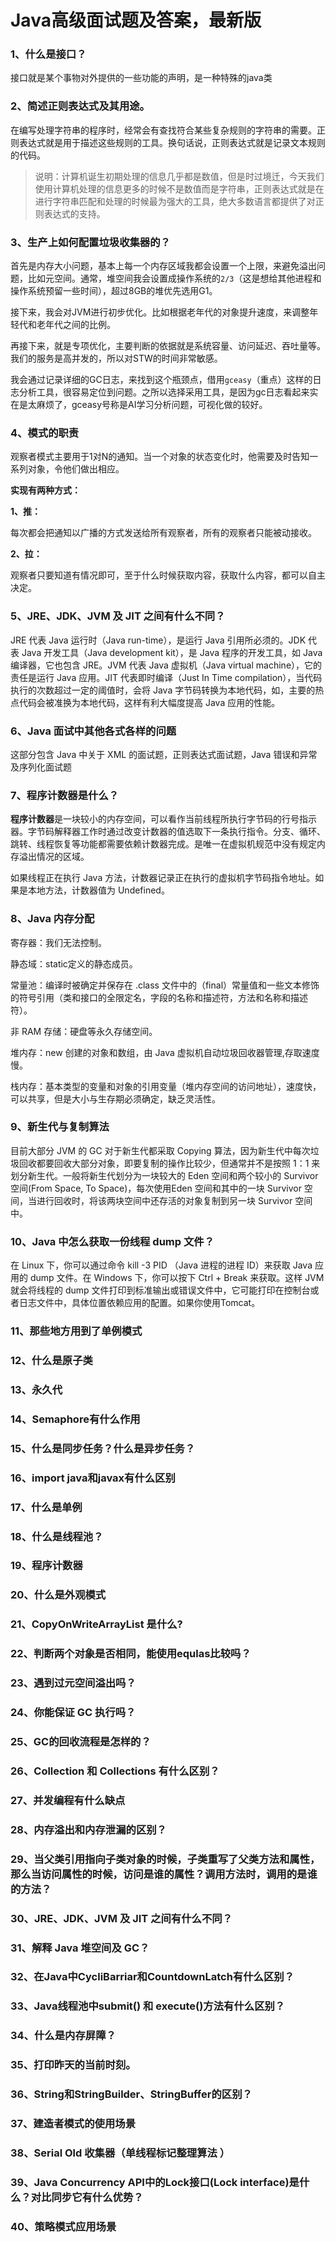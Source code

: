 # Java高级面试题及答案，最新版

### 1、什么是接口？

接口就是某个事物对外提供的一些功能的声明，是一种特殊的java类


### 2、简述正则表达式及其用途。



在编写处理字符串的程序时，经常会有查找符合某些复杂规则的字符串的需要。正则表达式就是用于描述这些规则的工具。换句话说，正则表达式就是记录文本规则的代码。

> 说明：计算机诞生初期处理的信息几乎都是数值，但是时过境迁，今天我们使用计算机处理的信息更多的时候不是数值而是字符串，正则表达式就是在进行字符串匹配和处理的时候最为强大的工具，绝大多数语言都提供了对正则表达式的支持。



### 3、生产上如何配置垃圾收集器的？

首先是内存大小问题，基本上每一个内存区域我都会设置一个上限，来避免溢出问题，比如元空间。通常，堆空间我会设置成操作系统的`2/3`（这是想给其他进程和操作系统预留一些时间），超过8GB的堆优先选用G1。

接下来，我会对JVM进行初步优化。比如根据老年代的对象提升速度，来调整年轻代和老年代之间的比例。

再接下来，就是专项优化，主要判断的依据就是系统容量、访问延迟、吞吐量等。我们的服务是高并发的，所以对STW的时间非常敏感。

我会通过记录详细的GC日志，来找到这个瓶颈点，借用`gceasy`（重点）这样的日志分析工具，很容易定位到问题。之所以选择采用工具，是因为gc日志看起来实在是太麻烦了，gceasy号称是AI学习分析问题，可视化做的较好。


### 4、模式的职责

观察者模式主要用于1对N的通知。当一个对象的状态变化时，他需要及时告知一系列对象，令他们做出相应。

**实现有两种方式：**

**1、推：**

每次都会把通知以广播的方式发送给所有观察者，所有的观察者只能被动接收。

**2、拉：**

观察者只要知道有情况即可，至于什么时候获取内容，获取什么内容，都可以自主决定。


### 5、JRE、JDK、JVM 及 JIT 之间有什么不同？

JRE 代表 Java 运行时（Java run-time），是运行 Java 引用所必须的。JDK 代表 Java 开发工具（Java development kit），是 Java 程序的开发工具，如 Java编译器，它也包含 JRE。JVM 代表 Java 虚拟机（Java virtual machine），它的责任是运行 Java 应用。JIT 代表即时编译（Just In Time compilation），当代码执行的次数超过一定的阈值时，会将 Java 字节码转换为本地代码，如，主要的热点代码会被准换为本地代码，这样有利大幅度提高 Java 应用的性能。


### 6、Java 面试中其他各式各样的问题

这部分包含 Java 中关于 XML 的面试题，正则表达式面试题，Java 错误和异常及序列化面试题


### 7、程序计数器是什么？

**程序计数器**是一块较小的内存空间，可以看作当前线程所执行字节码的行号指示器。字节码解释器工作时通过改变计数器的值选取下一条执行指令。分支、循环、跳转、线程恢复等功能都需要依赖计数器完成。是唯一在虚拟机规范中没有规定内存溢出情况的区域。

如果线程正在执行 Java 方法，计数器记录正在执行的虚拟机字节码指令地址。如果是本地方法，计数器值为 Undefined。


### 8、Java 内存分配

寄存器：我们无法控制。

静态域：static定义的静态成员。

常量池：编译时被确定并保存在 .class 文件中的（final）常量值和一些文本修饰的符号引用（类和接口的全限定名，字段的名称和描述符，方法和名称和描述符）。

非 RAM 存储：硬盘等永久存储空间。

堆内存：new 创建的对象和数组，由 Java 虚拟机自动垃圾回收器管理,存取速度慢。

栈内存：基本类型的变量和对象的引用变量（堆内存空间的访问地址），速度快，可以共享，但是大小与生存期必须确定，缺乏灵活性。


### 9、新生代与复制算法

目前大部分 JVM 的 GC 对于新生代都采取 Copying 算法，因为新生代中每次垃圾回收都要回收大部分对象，即要复制的操作比较少，但通常并不是按照 1：1 来划分新生代。一般将新生代划分为一块较大的 Eden 空间和两个较小的 Survivor 空间(From Space, To Space)，每次使用Eden 空间和其中的一块 Survivor 空间，当进行回收时，将该两块空间中还存活的对象复制到另一块 Survivor 空间中。


### 10、Java 中怎么获取一份线程 dump 文件？

在 Linux 下，你可以通过命令 kill -3 PID （Java 进程的进程 ID）来获取 Java 应用的 dump 文件。在 Windows 下，你可以按下 Ctrl + Break 来获取。这样 JVM 就会将线程的 dump 文件打印到标准输出或错误文件中，它可能打印在控制台或者日志文件中，具体位置依赖应用的配置。如果你使用Tomcat。


### 11、那些地方用到了单例模式
### 12、什么是原子类
### 13、永久代
### 14、Semaphore有什么作用
### 15、什么是同步任务？什么是异步任务？
### 16、import java和javax有什么区别
### 17、什么是单例
### 18、什么是线程池？
### 19、程序计数器
### 20、什么是外观模式
### 21、CopyOnWriteArrayList 是什么?
### 22、判断两个对象是否相同，能使用equlas比较吗？
### 23、遇到过元空间溢出吗？
### 24、你能保证 GC 执行吗？
### 25、GC的回收流程是怎样的？
### 26、Collection 和 Collections 有什么区别？
### 27、并发编程有什么缺点
### 28、内存溢出和内存泄漏的区别？
### 29、当父类引用指向子类对象的时候，子类重写了父类方法和属性，那么当访问属性的时候，访问是谁的属性？调用方法时，调用的是谁的方法？
### 30、JRE、JDK、JVM 及 JIT 之间有什么不同？
### 31、解释 Java 堆空间及 GC？
### 32、在Java中CycliBarriar和CountdownLatch有什么区别？
### 33、Java线程池中submit() 和 execute()方法有什么区别？
### 34、什么是内存屏障？
### 35、打印昨天的当前时刻。
### 36、String和StringBuilder、StringBuffer的区别？
### 37、建造者模式的使用场景
### 38、Serial Old 收集器（单线程标记整理算法 ）
### 39、Java Concurrency API中的Lock接口(Lock interface)是什么？对比同步它有什么优势？
### 40、策略模式应用场景





